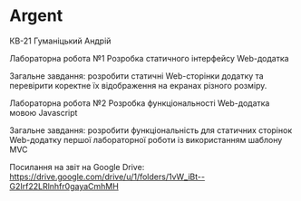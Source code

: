 # Argent
КВ-21 Гуманіцький Андрій

Лабораторна робота №1
Розробка статичного інтерфейсу Web-додатка

Загальне завдання: розробити статичні Web-сторінки додатку та перевірити коректне їх відображення на екранах різного розміру.

Лабораторна робота №2
Розробка функціональності Web-додатка мовою Javascript

Загальне завдання: розробити функціональність для статичних сторінок Web-додатку першої лабораторної роботи із використанням шаблону MVC

Посилання на звіт на Google Drive:
https://drive.google.com/drive/u/1/folders/1vW_iBt--G2Irf22LRlnhfr0gayaCmhMH

